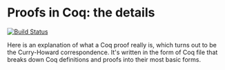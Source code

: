 # Proofs in Coq: the details

[![Build Status](https://travis-ci.com/tchajed/coq-curry-howard.svg?branch=master)](https://travis-ci.com/tchajed/coq-curry-howard)

Here is an explanation of what a Coq proof really is, which turns out to be the
Curry-Howard correspondence. It's written in the form of Coq file that breaks
down Coq definitions and proofs into their most basic forms.
